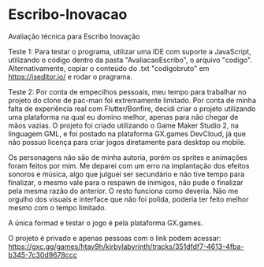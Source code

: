 # Escribo-Inovacao
Avaliação técnica para Escribo Inovação

Teste 1: Para testar o programa, utilizar uma IDE com suporte a JavaScript, utilizando o código dentro da pasta "AvaliacaoEscribo", o arquivo "codigo".
Alternativamente, copiar o conteúdo do .txt "codigobruto" em https://jseditor.io/ e rodar o pragrama.


Teste 2: Por conta de empecilhos pessoais, meu tempo para trabalhar no projeto do clone de pac-man foi extremamente limitado. Por conta de minha falta de experiência real com Flutter/Bonfire, decidi criar o projeto utilizando uma plataforma na qual eu domino melhor, apenas para não chegar de mãos vazias. O projeto foi criado utilizando o Game Maker Studio 2, na linguagem GML, e foi postado na plataforma GX.games DevCloud, já que não possuo licença para criar jogos diretamente para desktop ou mobile.

Os personagens não são de minha autoria, porém os sprites e animações foram feitos por mim. Me deparei com um erro na implantação dos efeitos sonoros e música, algo que julguei ser secundário e não tive tempo para finalizar, o mesmo vale para o respawn de inimigos, não pude o finalizar pela mesma razão do anterior. O resto funciona como deveria. Não me orgulho dos visuais e interface que não foi polida, poderia ter feito melhor mesmo com o tempo limitado.

A única formad e testar o jogo é pela plataforma GX.games.

O projeto é privado e apenas pessoas com o link podem acessar: https://gxc.gg/games/htav9h/kirbylabyrinth/tracks/351dfdf7-4613-4fba-b345-7c30d9678ccc
